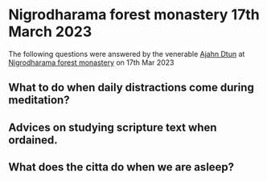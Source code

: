 <AjahnDtun />

# Nigrodharama forest monastery 17th March 2023

The following questions were answered by the venerable [Ajahn Dtun](../ajahn-dtun.md) at [Nigrodharama forest monastery](../nigrodharama.md) on 17th Mar 2023

## What to do when daily distractions come during meditation?

<Youtube src="https://youtu.be/J1awVMCOf_k" />

## Advices on studying scripture text when ordained.

<Youtube src="https://youtu.be/AN68FSoRsOI" />

## What does the citta do when we are asleep?

<Youtube src="https://youtu.be/WiOPy39D_ic" />
